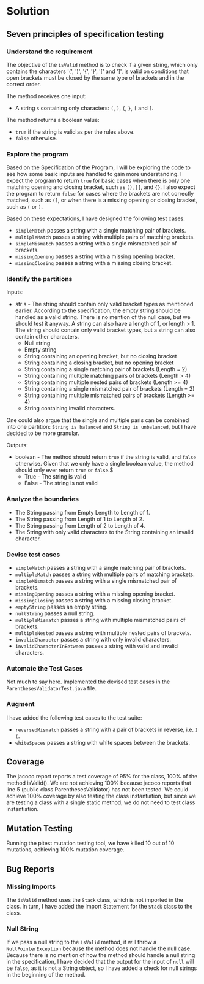 # Solution

## Seven principles of specification testing

### Understand the requirement

The objective of the `isValid` method is to check if a given string, which only contains the characters '(', ')', '{', '}', '[' and ']', is valid on conditions that open brackets must be closed by the same type of brackets and in the correct order.

The method receives one input:
- A string `s` containing only characters: `(`, `)`, `{`, `}`, `[` and `]`.

The method returns a boolean value:
- `true` if the string is valid as per the rules above.
- `false` otherwise.

### Explore the program

Based on the Specification of the Program, I will be exploring the code to see how some basic inputs are handled to gain more understanding.
I expect the program to return `true` for basic cases when there is only one matching opening and closing bracket, such as `()`, `[]`, and `{}`.
I also expect the program to return `false` for cases where the brackets are not correctly matched, such as `(]`, or when there is a missing opening or closing bracket, such as `(` or `)`.

Based on these expectations, I have designed the following test cases:

- `simpleMatch` passes a string with a single matching pair of brackets.
- `multipleMatch` passes a string with multiple pairs of matching brackets.
- `simpleMismatch` passes a string with a single mismatched pair of brackets.
- `missingOpening` passes a string with a missing opening bracket.
- `missingClosing` passes a string with a missing closing bracket.

### Identify the partitions

Inputs:

- str s - The string should contain only valid bracket types as mentioned earlier. According to the specification, the empty string should be handled as a valid string. There is no mention of the null case, but we should test it anyway. A string can also have a length of 1, or length > 1. The string should contain only valid bracket types, but a string can also contain other characters.
    - Null string
    - Empty string
    - String containing an opening bracket, but no closing bracket
    - String containing a closing bracket, but no opening bracket
    - String containing a single matching pair of brackets (Length = 2)
    - String containing multiple matching pairs of brackets (Length > 4)
    - String containing multiple nested pairs of brackets (Length >= 4)
    - String containing a single mismatched pair of brackets (Length = 2)
    - String containing multiple mismatched pairs of brackets (Length >= 4)
    - String containing invalid characters.

One could also argue that the single and multiple paris can be combined into one partition: `String is balanced` and `String is unbalanced`, but I have decided to be more granular.

Outputs:

- boolean - The method should return `true` if the string is valid, and `false` otherwise. Given that we only have a single boolean value, the method should only ever return `true` or `false`.$
    - True - The string is valid
    - False - The string is not valid

### Analyze the boundaries

- The String passing from Empty Length to Length of 1.
- The String passing from Length of 1 to Length of 2.
- The String passing from Length of 2 to Length of 4.
- The String with only valid characters to the String containing an invalid character.

### Devise test cases

- `simpleMatch` passes a string with a single matching pair of brackets.
- `multipleMatch` passes a string with multiple pairs of matching brackets.
- `simpleMismatch` passes a string with a single mismatched pair of brackets.
- `missingOpening` passes a string with a missing opening bracket.
- `missingClosing` passes a string with a missing closing bracket.
- `emptyString` passes an empty string.
- `nullString` passes a null string.
- `multipleMismatch` passes a string with multiple mismatched pairs of brackets.
- `multipleNested` passes a string with multiple nested pairs of brackets.
- `invalidCharacter` passes a string with only invalid characters.
- `invalidCharacterInBetween` passes a string with valid and invalid characters.

### Automate the Test Cases

Not much to say here. Implemented the devised test cases in the `ParenthesesValidatorTest.java` file.

### Augment

I have added the following test cases to the test suite:

- `reversedMismatch` passes a string with a pair of brackets in reverse, i.e. `)(`. 
- `whiteSpaces` passes a string with white spaces between the brackets.

## Coverage

The jacoco report reports a test coverage of 95% for the class, 100% of the method isValid(). We are not achieving 100% because jacoco reports that line 5 (public class ParenthesesValidator) has not been tested. We could achieve 100% coverage by also testing the class instantiation, but since we are testing a class with a single static method, we do not need to test class instantiation.

## Mutation Testing

Running the pitest mutation testing tool, we have killed 10 out of 10 mutations, achieving 100% mutation coverage.

## Bug Reports

### Missing Imports

The `isValid` method uses the `Stack` class, which is not imported in the class. In turn, I have added the Import Statement for the `Stack` class to the class.

### Null String

If we pass a null string to the `isValid` method, it will throw a `NullPointerException` because the method does not handle the null case. Because there is no mention of how the method should handle a null string in the specification, I have decided that the output for the input of `null` will be `false`, as it is not a String object, so I have added a check for null strings in the beginning of the method.